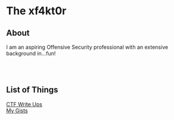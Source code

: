 # **The xf4kt0r**

## **About**
I am an aspiring Offensive Security professional with an extensive background in...fun! 

<br />
<br />

## **List of Things**
[CTF Write Ups](/CTFs/CTF%20Write%20Ups "CTF Write Ups")  
[My Gists](/gists "My Gists")
